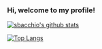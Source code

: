 ### Hi, welcome to my profile!


[![sbacchio's github stats](https://github-readme-stats.vercel.app/api?username=sbacchio)](https://github.com/sbacchio)

[![Top Langs](https://github-readme-stats.vercel.app/api/top-langs/?username=sbacchio&layout=compact)](https://github.com/anuraghazra/github-readme-stats)

<!--
**sbacchio/sbacchio** is a ✨ _special_ ✨ repository because its `README.md` (this file) appears on your GitHub profile.

Here are some ideas to get you started:

- 🔭 I’m currently working on ...
- 🌱 I’m currently learning ...
- 👯 I’m looking to collaborate on ...
- 🤔 I’m looking for help with ...
- 💬 Ask me about ...
- 📫 How to reach me: ...
- 😄 Pronouns: ...
- ⚡ Fun fact: ...
-->

